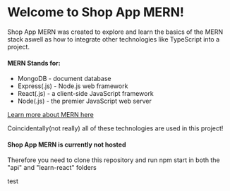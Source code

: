 <h1>
Welcome to Shop App MERN!
</h1>

<p>
  Shop App MERN was created to explore and learn the basics of the MERN stack aswell as how to integrate other technologies
  like TypeScript into a project.
</p>

<h4>
  MERN Stands for:
</h4>
<ul>
  <li>MongoDB - document database</li>
  <li>Express(.js) - Node.js web framework</li>
  <li>React(.js) - a client-side JavaScript framework</li>
  <li>Node(.js) - the premier JavaScript web server</li>
</ul>
<a href="https://www.mongodb.com/mern-stack">Learn more about MERN here</a>
<p>Coincidentally(not really) all of these technologies are used in this project!</p>


<h4>
  Shop App MERN is currently not hosted
</h4>
<p>
  Therefore you need to clone this repository and run npm start in both the "api" and "learn-react" folders
</p>
<div class="snippet-clipboard-content position-relative overflow-auto">
  test
</div>
